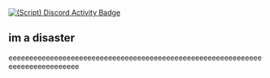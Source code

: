 [![(Script) Discord Activity Badge](https://badgen.net/badge/Playing%20Game/War%20Thunder%2C%202%20minutes%20elapsed.?color=fc4409&labelColor=00cd90&icon=discord)](https://github.com/DevXternal/DevXternal)

im a disaster
---
eeeeeeeeeeeeeeeeeeeeeeeeeeeeeeeeeeeeeeeeeeeeeeeeeeeeeeeeeeeeeeeeeeeeeeeeeeeeee
